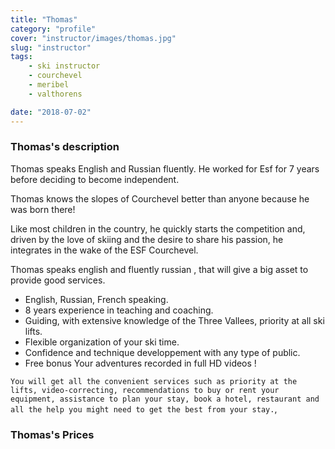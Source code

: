 ```yaml
---
title: "Thomas"
category: "profile"
cover: "instructor/images/thomas.jpg"
slug: "instructor"
tags:
    - ski instructor
    - courchevel
    - meribel
    - valthorens

date: "2018-07-02"
---
```


### Thomas's description

Thomas speaks English and Russian fluently. He worked for Esf for 7 years before deciding to become independent.

Thomas knows the slopes of Courchevel better than anyone because he was born there!

Like most children in the country, he quickly starts the competition and, driven by the love of skiing and the desire to share his passion, he integrates in the wake of the ESF Courchevel.

Thomas speaks english and fluently russian , that will give a big asset to provide good services. 

* English, Russian, French speaking.
* 8 years experience in teaching and coaching. 
* Guiding, with extensive knowledge of the Three Vallees, priority at all ski lifts.
* Flexible organization of your ski time.
* Confidence and technique developpement with any type of public.
* Free bonus Your adventures recorded in full HD videos !

`You will get all the convenient services such as priority at the lifts, video-correcting, recommendations to buy or rent your equipment, assistance to plan your stay, book a hotel, restaurant and all the help you might need to get the best from your stay.`,

### Thomas's Prices
